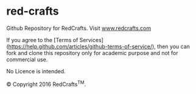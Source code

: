 # red-crafts
Github Repository for RedCrafts. Visit www.redcrafts.com

If you agree to the [Terms of Services] (https://help.github.com/articles/github-terms-of-service/), then you can fork and clone this repository only for academic purpose and not for commercial use.

No Licence is intended.

&copy; Copyright 2016 RedCrafts<sup>TM</sup>.
